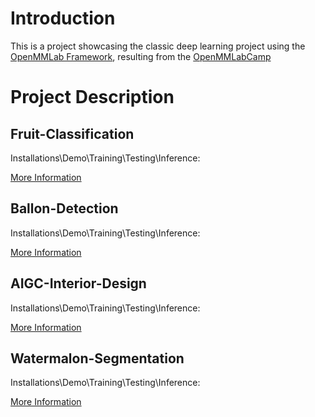 # Introduction

This is a project showcasing the classic deep learning project using the [OpenMMLab Framework](https://github.com/open-mmlab), resulting from the [OpenMMLabCamp](https://github.com/open-mmlab/OpenMMLabCamp)

# Project Description

## Fruit-Classification

Installations\Demo\Training\Testing\Inference:

[More Information](./Fruit-Classification/README.md)

## Ballon-Detection

Installations\Demo\Training\Testing\Inference:

[More Information](./Ballon-Detection/README.md)

## AIGC-Interior-Design

Installations\Demo\Training\Testing\Inference:

[More Information](./AIGC-Interior-Design/README.md)

## Watermalon-Segmentation

Installations\Demo\Training\Testing\Inference:

[More Information](./Watermalon-Segmentation/README.md)
